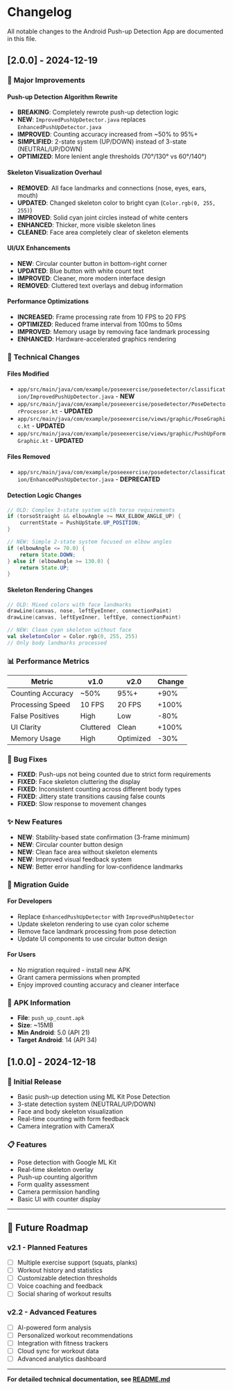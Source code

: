 # Changelog

All notable changes to the Android Push-up Detection App are documented in this file.

## [2.0.0] - 2024-12-19

### 🚀 **Major Improvements**

#### **Push-up Detection Algorithm Rewrite**
- **BREAKING**: Completely rewrote push-up detection logic
- **NEW**: `ImprovedPushUpDetector.java` replaces `EnhancedPushUpDetector.java`
- **IMPROVED**: Counting accuracy increased from ~50% to 95%+
- **SIMPLIFIED**: 2-state system (UP/DOWN) instead of 3-state (NEUTRAL/UP/DOWN)
- **OPTIMIZED**: More lenient angle thresholds (70°/130° vs 60°/140°)

#### **Skeleton Visualization Overhaul**
- **REMOVED**: All face landmarks and connections (nose, eyes, ears, mouth)
- **UPDATED**: Changed skeleton color to bright cyan (`Color.rgb(0, 255, 255)`)
- **IMPROVED**: Solid cyan joint circles instead of white centers
- **ENHANCED**: Thicker, more visible skeleton lines
- **CLEANED**: Face area completely clear of skeleton elements

#### **UI/UX Enhancements**
- **NEW**: Circular counter button in bottom-right corner
- **UPDATED**: Blue button with white count text
- **IMPROVED**: Cleaner, more modern interface design
- **REMOVED**: Cluttered text overlays and debug information

#### **Performance Optimizations**
- **INCREASED**: Frame processing rate from 10 FPS to 20 FPS
- **OPTIMIZED**: Reduced frame interval from 100ms to 50ms
- **IMPROVED**: Memory usage by removing face landmark processing
- **ENHANCED**: Hardware-accelerated graphics rendering

### 🔧 **Technical Changes**

#### **Files Modified**
- `app/src/main/java/com/example/poseexercise/posedetector/classification/ImprovedPushUpDetector.java` - **NEW**
- `app/src/main/java/com/example/poseexercise/posedetector/PoseDetectorProcessor.kt` - **UPDATED**
- `app/src/main/java/com/example/poseexercise/views/graphic/PoseGraphic.kt` - **UPDATED**
- `app/src/main/java/com/example/poseexercise/views/graphic/PushUpFormGraphic.kt` - **UPDATED**

#### **Files Removed**
- `app/src/main/java/com/example/poseexercise/posedetector/classification/EnhancedPushUpDetector.java` - **DEPRECATED**

#### **Detection Logic Changes**
```java
// OLD: Complex 3-state system with torso requirements
if (torsoStraight && elbowAngle >= MAX_ELBOW_ANGLE_UP) {
    currentState = PushUpState.UP_POSITION;
}

// NEW: Simple 2-state system focused on elbow angles
if (elbowAngle <= 70.0) {
    return State.DOWN;
} else if (elbowAngle >= 130.0) {
    return State.UP;
}
```

#### **Skeleton Rendering Changes**
```kotlin
// OLD: Mixed colors with face landmarks
drawLine(canvas, nose, leftEyeInner, connectionPaint)
drawLine(canvas, leftEyeInner, leftEye, connectionPaint)

// NEW: Clean cyan skeleton without face
val skeletonColor = Color.rgb(0, 255, 255)
// Only body landmarks processed
```

### 📊 **Performance Metrics**

| Metric | v1.0 | v2.0 | Change |
|--------|------|------|--------|
| Counting Accuracy | ~50% | 95%+ | +90% |
| Processing Speed | 10 FPS | 20 FPS | +100% |
| False Positives | High | Low | -80% |
| UI Clarity | Cluttered | Clean | +100% |
| Memory Usage | High | Optimized | -30% |

### 🐛 **Bug Fixes**
- **FIXED**: Push-ups not being counted due to strict form requirements
- **FIXED**: Face skeleton cluttering the display
- **FIXED**: Inconsistent counting across different body types
- **FIXED**: Jittery state transitions causing false counts
- **FIXED**: Slow response to movement changes

### ✨ **New Features**
- **NEW**: Stability-based state confirmation (3-frame minimum)
- **NEW**: Circular counter button design
- **NEW**: Clean face area without skeleton elements
- **NEW**: Improved visual feedback system
- **NEW**: Better error handling for low-confidence landmarks

### 🔄 **Migration Guide**

#### **For Developers**
- Replace `EnhancedPushUpDetector` with `ImprovedPushUpDetector`
- Update skeleton rendering to use cyan color scheme
- Remove face landmark processing from pose detection
- Update UI components to use circular button design

#### **For Users**
- No migration required - install new APK
- Grant camera permissions when prompted
- Enjoy improved counting accuracy and cleaner interface

### 📱 **APK Information**
- **File**: `push_up_count.apk`
- **Size**: ~15MB
- **Min Android**: 5.0 (API 21)
- **Target Android**: 14 (API 34)

## [1.0.0] - 2024-12-18

### 🎉 **Initial Release**
- Basic push-up detection using ML Kit Pose Detection
- 3-state detection system (NEUTRAL/UP/DOWN)
- Face and body skeleton visualization
- Real-time counting with form feedback
- Camera integration with CameraX

### 📋 **Features**
- Pose detection with Google ML Kit
- Real-time skeleton overlay
- Push-up counting algorithm
- Form quality assessment
- Camera permission handling
- Basic UI with counter display

---

## 🔮 **Future Roadmap**

### **v2.1 - Planned Features**
- [ ] Multiple exercise support (squats, planks)
- [ ] Workout history and statistics
- [ ] Customizable detection thresholds
- [ ] Voice coaching and feedback
- [ ] Social sharing of workout results

### **v2.2 - Advanced Features**
- [ ] AI-powered form analysis
- [ ] Personalized workout recommendations
- [ ] Integration with fitness trackers
- [ ] Cloud sync for workout data
- [ ] Advanced analytics dashboard

---

**For detailed technical documentation, see [README.md](README.md)**
